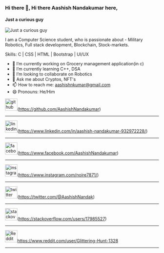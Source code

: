 ### Hi there 👋, Hi there Aashish Nandakumar here,
#### Just a curious guy
![Just a curious guy](https://cdn.vox-cdn.com/thumbor/kZDv012YLIWSameJ2Kfpr0Y-FBY=/0x0:2040x1360/1200x675/filters:focal(857x517:1183x843)/cdn.vox-cdn.com/uploads/chorus_image/image/61035591/GettyImages_974852790_sized.0.jpg)

I am a Computer Science student, who is passionate about - Military Robotics, Full stack development, Blockchain, Stock-markets. 

Skills: C | CSS | HTML | Bootstrap | UI/UX

- 🔭 I’m currently working on Grocery management application(in c) 
- 🌱 I’m currently learning C++, DSA 
- 👯 I’m looking to collaborate on Robotics 
- 💬 Ask me about Cryptos, NFT's 
- 📫 How to reach me: aashishnkumar@gmail.com 
- 😄 Pronouns: He/Him 


<img src='https://github.githubassets.com/images/modules/logos_page/GitHub-Mark.png' alt='github'
    height='40'>(https://github.com/AashishNandakumar)
    <hr>
<img src='https://i.pinimg.com/originals/ce/09/3c/ce093c7214ad357bb665cfd2f66a8b6b.png' alt='linkedin'
    height='40'>(https://www.linkedin.com/in/aashish-nandakumar-932972228/)
    <hr>
<img src='https://1000logos.net/wp-content/uploads/2016/11/Facebook-logo.png' alt='facebook'
    height='40'>(https://www.facebook.com/AashishNandakumar)
    <hr>
<img src='https://th.bing.com/th/id/OIP.JtmXSh_uyZBaTg1eXd-NtgHaHa?pid=ImgDet&rs=1' alt='instagram'
    height='40'>(https://www.instagram.com/noire7871/)
    <hr>
<img src='https://www.1min30.com/logo/wp-content/uploads/2017/05/Twitter-logo.png' alt='twitter'
    height='40'>(https://twitter.com/@AashishNandak)
    <hr>
<img src='https://logodix.com/logo/379409.png' alt='stackoverflow'
    height='40'>(https://stackoverflow.com/users/17985527)
    <hr>
<img src='https://logodownload.org/wp-content/uploads/2018/02/reddit-logo-16.png' alt='Reddit'
    height='40'>https://www.reddit.com/user/Glittering-Hunt-1328
    <hr>

